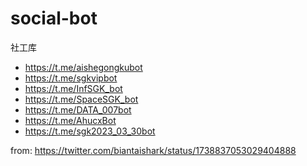 # social-bot
社工库

- https://t.me/aishegongkubot
- https://t.me/sgkvipbot
- https://t.me/InfSGK_bot
- https://t.me/SpaceSGK_bot
- https://t.me/DATA_007bot
- https://t.me/AhucxBot
- https://t.me/sgk2023_03_30bot

from: https://twitter.com/biantaishark/status/1738837053029404888
